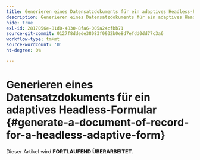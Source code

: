 ```yaml
---
title: Generieren eines Datensatzdokuments für ein adaptives Headless-Formular
description: Generieren eines Datensatzdokuments für ein adaptives Headless-Formular
hide: true
exl-id: 2817056e-81d0-4830-8fa6-005a24cfbb71
source-git-commit: 0127f8ddede38083f0932b0e8d7efdd0dd77c3a6
workflow-type: tm+mt
source-wordcount: '0'
ht-degree: 0%

---
```


# Generieren eines Datensatzdokuments für ein adaptives Headless-Formular {#generate-a-document-of-record-for-a-headless-adaptive-form}

<span class="preview"> Dieser Artikel wird **FORTLAUFEND ÜBERARBEITET**.</span>
